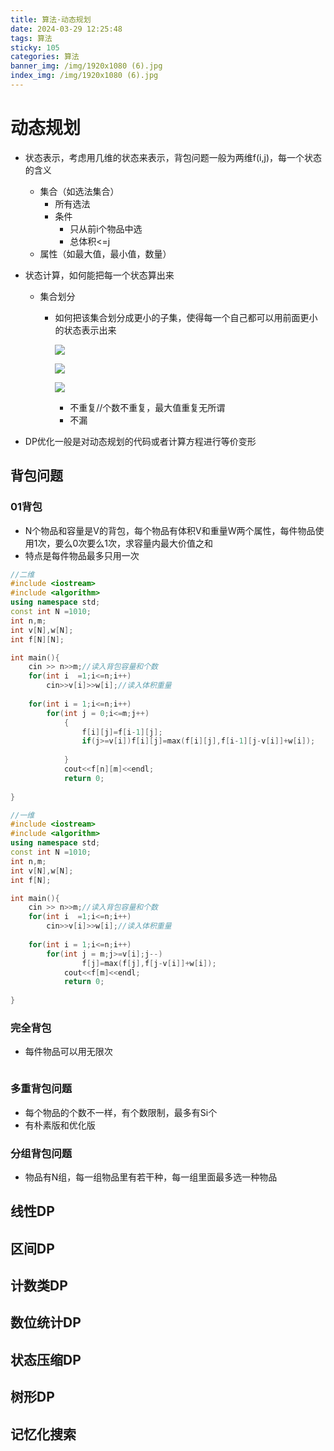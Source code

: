 ```yaml
---
title: 算法·动态规划
date: 2024-03-29 12:25:48
tags: 算法
sticky: 105
categories: 算法
banner_img: /img/1920x1080 (6).jpg
index_img: /img/1920x1080 (6).jpg
---
```


# 动态规划

* 状态表示，考虑用几维的状态来表示，背包问题一般为两维f(i,j)，每一个状态的含义

  * 集合（如选法集合）
    * 所有选法
    * 条件
      * 只从前i个物品中选
      * 总体积<=j
  * 属性（如最大值，最小值，数量）

* 状态计算，如何能把每一个状态算出来

  * 集合划分

    * 如何把该集合划分成更小的子集，使得每一个自己都可以用前面更小的状态表示出来

      ![](/img/145246.jpg)

      ![](/img/150150.jpg)

      ![](/img/150232.jpg)

      * 不重复//个数不重复，最大值重复无所谓
      * 不漏

* DP优化一般是对动态规划的代码或者计算方程进行等价变形

## 背包问题

### 01背包

* N个物品和容量是V的背包，每个物品有体积V和重量W两个属性，每件物品使用1次，要么0次要么1次，求容量内最大价值之和
* 特点是每件物品最多只用一次

```c++
//二维
#include <iostream>
#include <algorithm>
using namespace std;
const int N =1010;
int n,m;
int v[N],w[N];
int f[N][N];

int main(){
	cin >> n>>m;//读入背包容量和个数 
	for(int i  =1;i<=n;i++)
		cin>>v[i]>>w[i];//读入体积重量 
		
	for(int i = 1;i<=n;i++)
		for(int j = 0;i<=m;j++)
			{
				f[i][j]=f[i-1][j];
				if(j>=v[i])f[i][j]=max(f[i][j],f[i-1][j-v[i]]+w[i]);
				
			}
			cout<<f[n][m]<<endl;
			return 0;
	
} 
```

```c++
//一维
#include <iostream>
#include <algorithm>
using namespace std;
const int N =1010;
int n,m;
int v[N],w[N];
int f[N];

int main(){
	cin >> n>>m;//读入背包容量和个数 
	for(int i  =1;i<=n;i++)
		cin>>v[i]>>w[i];//读入体积重量 
		
	for(int i = 1;i<=n;i++)
		for(int j = m;j>=v[i];j--)			
				f[j]=max(f[j],f[j-v[i]]+w[i]);				
			cout<<f[m]<<endl;
			return 0;
	
} 
```

### 完全背包

* 每件物品可以用无限次



```c++

```



### 多重背包问题

* 每个物品的个数不一样，有个数限制，最多有Si个
* 有朴素版和优化版

### 分组背包问题

* 物品有N组，每一组物品里有若干种，每一组里面最多选一种物品

## 线性DP

## 区间DP

## 计数类DP

## 数位统计DP

## 状态压缩DP

## 树形DP

## 记忆化搜索